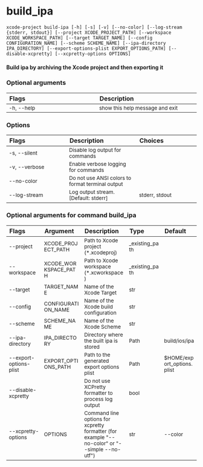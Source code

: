 
build_ipa
=========
<style> td { font-size: 85%; word-break: break-word; width: 16%;} table { width:100%; border-spacing: 1px;}</style>

``xcode-project build-ipa [-h] [-s] [-v] [--no-color] [--log-stream {stderr, stdout}] [--project XCODE_PROJECT_PATH] [--workspace XCODE_WORKSPACE_PATH] [--target TARGET_NAME] [--config CONFIGURATION_NAME] [--scheme SCHEME_NAME] [--ipa-directory IPA_DIRECTORY] [--export-options-plist EXPORT_OPTIONS_PATH] [--disable-xcpretty] [--xcpretty-options OPTIONS] ``
#### Build ipa by archiving the Xcode project and then exporting it

### Optional arguments

|Flags|Description|
| :--- | :--- |
|-h, --help|show this help message and exit|

### Options

|Flags|Description|Choices|
| :--- | :--- | :--- |
|-s, --silent|Disable log output for commands||
|-v, --verbose|Enable verbose logging for commands||
|--no-color|Do not use ANSI colors to format terminal output||
|--log-stream|Log output stream. [Default: stderr]|stderr, stdout|

### Optional arguments for command build_ipa

|Flags|Argument|Description|Type|Default|
| :--- | :--- | :--- | :--- | :--- |
|--project|XCODE_PROJECT_PATH|Path to Xcode project (*.xcodeproj)|_existing_path||
|--workspace|XCODE_WORKSPACE_PATH|Path to Xcode workspace (*.xcworkspace)|_existing_path||
|--target|TARGET_NAME|Name of the Xcode Target|str||
|--config|CONFIGURATION_NAME|Name of the Xcode build configuration|str||
|--scheme|SCHEME_NAME|Name of the Xcode Scheme|str||
|--ipa-directory|IPA_DIRECTORY|Directory where the built ipa is stored|Path|build/ios/ipa|
|--export-options-plist|EXPORT_OPTIONS_PATH|Path to the generated export options plist|Path|$HOME/export_options.plist|
|--disable-xcpretty||Do not use XCPretty formatter to process log output|bool||
|--xcpretty-options|OPTIONS|Command line options for xcpretty formatter (for example "--no-color" or "--simple  --no-utf")|str|--color|
